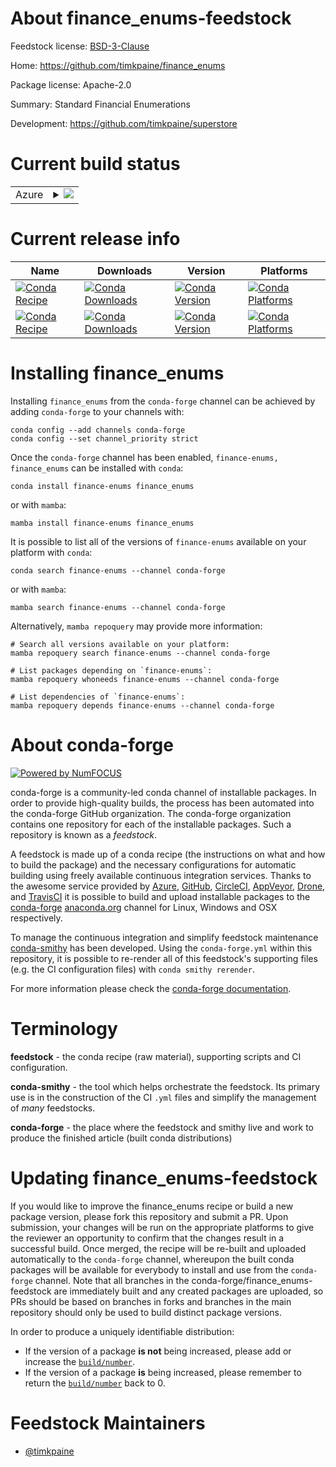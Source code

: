 About finance_enums-feedstock
=============================

Feedstock license: [BSD-3-Clause](https://github.com/conda-forge/finance_enums-feedstock/blob/main/LICENSE.txt)

Home: https://github.com/timkpaine/finance_enums

Package license: Apache-2.0

Summary: Standard Financial Enumerations

Development: https://github.com/timkpaine/superstore

Current build status
====================


<table>
    
  <tr>
    <td>Azure</td>
    <td>
      <details>
        <summary>
          <a href="https://dev.azure.com/conda-forge/feedstock-builds/_build/latest?definitionId=16334&branchName=main">
            <img src="https://dev.azure.com/conda-forge/feedstock-builds/_apis/build/status/finance_enums-feedstock?branchName=main">
          </a>
        </summary>
        <table>
          <thead><tr><th>Variant</th><th>Status</th></tr></thead>
          <tbody><tr>
              <td>linux_64_python3.10.____cpython</td>
              <td>
                <a href="https://dev.azure.com/conda-forge/feedstock-builds/_build/latest?definitionId=16334&branchName=main">
                  <img src="https://dev.azure.com/conda-forge/feedstock-builds/_apis/build/status/finance_enums-feedstock?branchName=main&jobName=linux&configuration=linux%20linux_64_python3.10.____cpython" alt="variant">
                </a>
              </td>
            </tr><tr>
              <td>linux_64_python3.11.____cpython</td>
              <td>
                <a href="https://dev.azure.com/conda-forge/feedstock-builds/_build/latest?definitionId=16334&branchName=main">
                  <img src="https://dev.azure.com/conda-forge/feedstock-builds/_apis/build/status/finance_enums-feedstock?branchName=main&jobName=linux&configuration=linux%20linux_64_python3.11.____cpython" alt="variant">
                </a>
              </td>
            </tr><tr>
              <td>linux_64_python3.12.____cpython</td>
              <td>
                <a href="https://dev.azure.com/conda-forge/feedstock-builds/_build/latest?definitionId=16334&branchName=main">
                  <img src="https://dev.azure.com/conda-forge/feedstock-builds/_apis/build/status/finance_enums-feedstock?branchName=main&jobName=linux&configuration=linux%20linux_64_python3.12.____cpython" alt="variant">
                </a>
              </td>
            </tr><tr>
              <td>linux_64_python3.13.____cp313</td>
              <td>
                <a href="https://dev.azure.com/conda-forge/feedstock-builds/_build/latest?definitionId=16334&branchName=main">
                  <img src="https://dev.azure.com/conda-forge/feedstock-builds/_apis/build/status/finance_enums-feedstock?branchName=main&jobName=linux&configuration=linux%20linux_64_python3.13.____cp313" alt="variant">
                </a>
              </td>
            </tr><tr>
              <td>linux_64_python3.14.____cp314</td>
              <td>
                <a href="https://dev.azure.com/conda-forge/feedstock-builds/_build/latest?definitionId=16334&branchName=main">
                  <img src="https://dev.azure.com/conda-forge/feedstock-builds/_apis/build/status/finance_enums-feedstock?branchName=main&jobName=linux&configuration=linux%20linux_64_python3.14.____cp314" alt="variant">
                </a>
              </td>
            </tr><tr>
              <td>osx_64_python3.10.____cpython</td>
              <td>
                <a href="https://dev.azure.com/conda-forge/feedstock-builds/_build/latest?definitionId=16334&branchName=main">
                  <img src="https://dev.azure.com/conda-forge/feedstock-builds/_apis/build/status/finance_enums-feedstock?branchName=main&jobName=osx&configuration=osx%20osx_64_python3.10.____cpython" alt="variant">
                </a>
              </td>
            </tr><tr>
              <td>osx_64_python3.11.____cpython</td>
              <td>
                <a href="https://dev.azure.com/conda-forge/feedstock-builds/_build/latest?definitionId=16334&branchName=main">
                  <img src="https://dev.azure.com/conda-forge/feedstock-builds/_apis/build/status/finance_enums-feedstock?branchName=main&jobName=osx&configuration=osx%20osx_64_python3.11.____cpython" alt="variant">
                </a>
              </td>
            </tr><tr>
              <td>osx_64_python3.12.____cpython</td>
              <td>
                <a href="https://dev.azure.com/conda-forge/feedstock-builds/_build/latest?definitionId=16334&branchName=main">
                  <img src="https://dev.azure.com/conda-forge/feedstock-builds/_apis/build/status/finance_enums-feedstock?branchName=main&jobName=osx&configuration=osx%20osx_64_python3.12.____cpython" alt="variant">
                </a>
              </td>
            </tr><tr>
              <td>osx_64_python3.13.____cp313</td>
              <td>
                <a href="https://dev.azure.com/conda-forge/feedstock-builds/_build/latest?definitionId=16334&branchName=main">
                  <img src="https://dev.azure.com/conda-forge/feedstock-builds/_apis/build/status/finance_enums-feedstock?branchName=main&jobName=osx&configuration=osx%20osx_64_python3.13.____cp313" alt="variant">
                </a>
              </td>
            </tr><tr>
              <td>osx_64_python3.14.____cp314</td>
              <td>
                <a href="https://dev.azure.com/conda-forge/feedstock-builds/_build/latest?definitionId=16334&branchName=main">
                  <img src="https://dev.azure.com/conda-forge/feedstock-builds/_apis/build/status/finance_enums-feedstock?branchName=main&jobName=osx&configuration=osx%20osx_64_python3.14.____cp314" alt="variant">
                </a>
              </td>
            </tr><tr>
              <td>win_64_python3.10.____cpython</td>
              <td>
                <a href="https://dev.azure.com/conda-forge/feedstock-builds/_build/latest?definitionId=16334&branchName=main">
                  <img src="https://dev.azure.com/conda-forge/feedstock-builds/_apis/build/status/finance_enums-feedstock?branchName=main&jobName=win&configuration=win%20win_64_python3.10.____cpython" alt="variant">
                </a>
              </td>
            </tr><tr>
              <td>win_64_python3.11.____cpython</td>
              <td>
                <a href="https://dev.azure.com/conda-forge/feedstock-builds/_build/latest?definitionId=16334&branchName=main">
                  <img src="https://dev.azure.com/conda-forge/feedstock-builds/_apis/build/status/finance_enums-feedstock?branchName=main&jobName=win&configuration=win%20win_64_python3.11.____cpython" alt="variant">
                </a>
              </td>
            </tr><tr>
              <td>win_64_python3.12.____cpython</td>
              <td>
                <a href="https://dev.azure.com/conda-forge/feedstock-builds/_build/latest?definitionId=16334&branchName=main">
                  <img src="https://dev.azure.com/conda-forge/feedstock-builds/_apis/build/status/finance_enums-feedstock?branchName=main&jobName=win&configuration=win%20win_64_python3.12.____cpython" alt="variant">
                </a>
              </td>
            </tr><tr>
              <td>win_64_python3.13.____cp313</td>
              <td>
                <a href="https://dev.azure.com/conda-forge/feedstock-builds/_build/latest?definitionId=16334&branchName=main">
                  <img src="https://dev.azure.com/conda-forge/feedstock-builds/_apis/build/status/finance_enums-feedstock?branchName=main&jobName=win&configuration=win%20win_64_python3.13.____cp313" alt="variant">
                </a>
              </td>
            </tr><tr>
              <td>win_64_python3.14.____cp314</td>
              <td>
                <a href="https://dev.azure.com/conda-forge/feedstock-builds/_build/latest?definitionId=16334&branchName=main">
                  <img src="https://dev.azure.com/conda-forge/feedstock-builds/_apis/build/status/finance_enums-feedstock?branchName=main&jobName=win&configuration=win%20win_64_python3.14.____cp314" alt="variant">
                </a>
              </td>
            </tr>
          </tbody>
        </table>
      </details>
    </td>
  </tr>
</table>

Current release info
====================

| Name | Downloads | Version | Platforms |
| --- | --- | --- | --- |
| [![Conda Recipe](https://img.shields.io/badge/recipe-finance--enums-green.svg)](https://anaconda.org/conda-forge/finance-enums) | [![Conda Downloads](https://img.shields.io/conda/dn/conda-forge/finance-enums.svg)](https://anaconda.org/conda-forge/finance-enums) | [![Conda Version](https://img.shields.io/conda/vn/conda-forge/finance-enums.svg)](https://anaconda.org/conda-forge/finance-enums) | [![Conda Platforms](https://img.shields.io/conda/pn/conda-forge/finance-enums.svg)](https://anaconda.org/conda-forge/finance-enums) |
| [![Conda Recipe](https://img.shields.io/badge/recipe-finance__enums-green.svg)](https://anaconda.org/conda-forge/finance_enums) | [![Conda Downloads](https://img.shields.io/conda/dn/conda-forge/finance_enums.svg)](https://anaconda.org/conda-forge/finance_enums) | [![Conda Version](https://img.shields.io/conda/vn/conda-forge/finance_enums.svg)](https://anaconda.org/conda-forge/finance_enums) | [![Conda Platforms](https://img.shields.io/conda/pn/conda-forge/finance_enums.svg)](https://anaconda.org/conda-forge/finance_enums) |

Installing finance_enums
========================

Installing `finance_enums` from the `conda-forge` channel can be achieved by adding `conda-forge` to your channels with:

```
conda config --add channels conda-forge
conda config --set channel_priority strict
```

Once the `conda-forge` channel has been enabled, `finance-enums, finance_enums` can be installed with `conda`:

```
conda install finance-enums finance_enums
```

or with `mamba`:

```
mamba install finance-enums finance_enums
```

It is possible to list all of the versions of `finance-enums` available on your platform with `conda`:

```
conda search finance-enums --channel conda-forge
```

or with `mamba`:

```
mamba search finance-enums --channel conda-forge
```

Alternatively, `mamba repoquery` may provide more information:

```
# Search all versions available on your platform:
mamba repoquery search finance-enums --channel conda-forge

# List packages depending on `finance-enums`:
mamba repoquery whoneeds finance-enums --channel conda-forge

# List dependencies of `finance-enums`:
mamba repoquery depends finance-enums --channel conda-forge
```


About conda-forge
=================

[![Powered by
NumFOCUS](https://img.shields.io/badge/powered%20by-NumFOCUS-orange.svg?style=flat&colorA=E1523D&colorB=007D8A)](https://numfocus.org)

conda-forge is a community-led conda channel of installable packages.
In order to provide high-quality builds, the process has been automated into the
conda-forge GitHub organization. The conda-forge organization contains one repository
for each of the installable packages. Such a repository is known as a *feedstock*.

A feedstock is made up of a conda recipe (the instructions on what and how to build
the package) and the necessary configurations for automatic building using freely
available continuous integration services. Thanks to the awesome service provided by
[Azure](https://azure.microsoft.com/en-us/services/devops/), [GitHub](https://github.com/),
[CircleCI](https://circleci.com/), [AppVeyor](https://www.appveyor.com/),
[Drone](https://cloud.drone.io/welcome), and [TravisCI](https://travis-ci.com/)
it is possible to build and upload installable packages to the
[conda-forge](https://anaconda.org/conda-forge) [anaconda.org](https://anaconda.org/)
channel for Linux, Windows and OSX respectively.

To manage the continuous integration and simplify feedstock maintenance
[conda-smithy](https://github.com/conda-forge/conda-smithy) has been developed.
Using the ``conda-forge.yml`` within this repository, it is possible to re-render all of
this feedstock's supporting files (e.g. the CI configuration files) with ``conda smithy rerender``.

For more information please check the [conda-forge documentation](https://conda-forge.org/docs/).

Terminology
===========

**feedstock** - the conda recipe (raw material), supporting scripts and CI configuration.

**conda-smithy** - the tool which helps orchestrate the feedstock.
                   Its primary use is in the construction of the CI ``.yml`` files
                   and simplify the management of *many* feedstocks.

**conda-forge** - the place where the feedstock and smithy live and work to
                  produce the finished article (built conda distributions)


Updating finance_enums-feedstock
================================

If you would like to improve the finance_enums recipe or build a new
package version, please fork this repository and submit a PR. Upon submission,
your changes will be run on the appropriate platforms to give the reviewer an
opportunity to confirm that the changes result in a successful build. Once
merged, the recipe will be re-built and uploaded automatically to the
`conda-forge` channel, whereupon the built conda packages will be available for
everybody to install and use from the `conda-forge` channel.
Note that all branches in the conda-forge/finance_enums-feedstock are
immediately built and any created packages are uploaded, so PRs should be based
on branches in forks and branches in the main repository should only be used to
build distinct package versions.

In order to produce a uniquely identifiable distribution:
 * If the version of a package **is not** being increased, please add or increase
   the [``build/number``](https://docs.conda.io/projects/conda-build/en/latest/resources/define-metadata.html#build-number-and-string).
 * If the version of a package **is** being increased, please remember to return
   the [``build/number``](https://docs.conda.io/projects/conda-build/en/latest/resources/define-metadata.html#build-number-and-string)
   back to 0.

Feedstock Maintainers
=====================

* [@timkpaine](https://github.com/timkpaine/)

